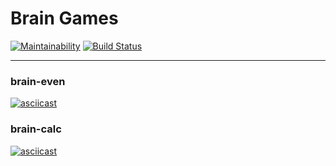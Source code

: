 # Brain Games

[![Maintainability](https://api.codeclimate.com/v1/badges/06e920104f085563eb0d/maintainability)](https://codeclimate.com/github/vdiachenko/project-lvl1-s328/maintainability)
[![Build Status](https://travis-ci.org/vdiachenko/project-lvl1-s328.svg?branch=master)](https://travis-ci.org/vdiachenko/project-lvl1-s328)

---

### brain-even
[![asciicast](https://asciinema.org/a/AYsxfwLjd4oyLAoxdmgy1HUaA.png)](https://asciinema.org/a/AYsxfwLjd4oyLAoxdmgy1HUaA)

### brain-calc
[![asciicast](https://asciinema.org/a/3Yay3iXYramenbjC0pyBwo9bt.png)](https://asciinema.org/a/3Yay3iXYramenbjC0pyBwo9bt)
